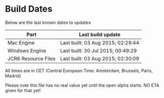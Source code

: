 # Build Dates

Below are the last known dates to updates

Part | Last build update
-----|-----
Mac Engine | Last built: 03 Aug 2015; 02:29:44
Windows Engine | Last built: 30 Jul 2015; 00:49:29
JCR6 Resource Files | Last built: 03 Aug 2015; 02:30:09
All times are in CET (Central European Time: Amsterdam, Brussels, Paris, Madrid)


Please note this file has no real value yet until the open alpha starts. NO ETA given for that yet!
